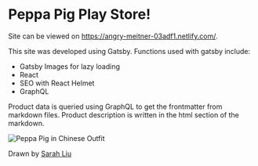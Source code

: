 # Peppa Pig Play Store!
Site can be viewed on https://angry-meitner-03adf1.netlify.com/.

This site was developed using Gatsby.
Functions used with gatsby include:
* Gatsby Images for lazy loading
* React
* SEO with React Helmet
* GraphQL

Product data is queried using GraphQL to get the frontmatter from markdown files. Product description is written in the html section of the markdown.

![Peppa Pig in Chinese Outfit](https://i.imgur.com/ic1GezS.png)

Drawn by [Sarah Liu](https://www.instagram.com/sirrah_.liyu/)
